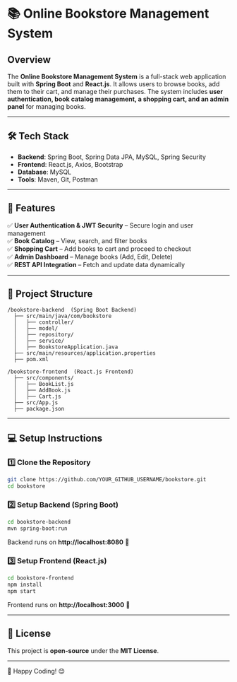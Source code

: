# **📚 Online Bookstore Management System**  

## **Overview**  
The **Online Bookstore Management System** is a full-stack web application built with **Spring Boot** and **React.js**. It allows users to browse books, add them to their cart, and manage their purchases. The system includes **user authentication, book catalog management, a shopping cart, and an admin panel** for managing books.  

---

## **🛠 Tech Stack**  
- **Backend**: Spring Boot, Spring Data JPA, MySQL, Spring Security  
- **Frontend**: React.js, Axios, Bootstrap  
- **Database**: MySQL  
- **Tools**: Maven, Git, Postman  

---

## **🚀 Features**  
✅ **User Authentication & JWT Security** – Secure login and user management  
✅ **Book Catalog** – View, search, and filter books  
✅ **Shopping Cart** – Add books to cart and proceed to checkout  
✅ **Admin Dashboard** – Manage books (Add, Edit, Delete)  
✅ **REST API Integration** – Fetch and update data dynamically  

---

## **📂 Project Structure**  
```
/bookstore-backend  (Spring Boot Backend)
  ├── src/main/java/com/bookstore
  │   ├── controller/
  │   ├── model/
  │   ├── repository/
  │   ├── service/
  │   ├── BookstoreApplication.java
  ├── src/main/resources/application.properties
  ├── pom.xml

/bookstore-frontend  (React.js Frontend)
  ├── src/components/
  │   ├── BookList.js
  │   ├── AddBook.js
  │   ├── Cart.js
  ├── src/App.js
  ├── package.json
```

---

## **💻 Setup Instructions**  
### **1️⃣ Clone the Repository**  
```sh
git clone https://github.com/YOUR_GITHUB_USERNAME/bookstore.git
cd bookstore
```

### **2️⃣ Setup Backend (Spring Boot)**  
```sh
cd bookstore-backend
mvn spring-boot:run
```
Backend runs on **http://localhost:8080** 🚀  

### **3️⃣ Setup Frontend (React.js)**  
```sh
cd bookstore-frontend
npm install
npm start
```
Frontend runs on **http://localhost:3000** 🎨  

---
## **📜 License**  
This project is **open-source** under the **MIT License**.  

---

🚀 Happy Coding! 😊

